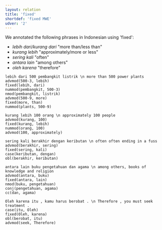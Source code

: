 ```yaml
---
layout: relation
title: 'fixed'
shortdef: 'fixed MWE'
udver: '2'
---
```


We annotated the following phrases in Indonesian using 'fixed':

* _lebih dari/kurang dari_ "more than/less than" 
* _kurang lebih_ "approximately/more or less"
* _sering kali_ "often"
* _antara lain_ "among others"
* _oleh karena_ "therefore"


~~~ sdparse
lebih dari 500 pembangkit listrik \n more than 500 power plants
advmod(500-3, lebih)
fixed(lebih, dari)
nummod(pembangkit, 500-3)
nmod(pembangkit, listrik)
advmod(500-9, more)
fixed(more, than)
nummod(plants, 500-9)

~~~

~~~ sdparse
kurang lebih 100 orang \n approximately 100 people
advmod(kurang, 100)
fixed(kurang, lebih)
nummod(orang, 100)
advmod(100, approximately)
~~~

~~~ sdparse
sering kali berakhir dengan keributan \n often often ending in a fuss
advmod(berakhir, sering)
fixed(sering, kali)
case(keributan, dengan)
obl(berakhir, keributan)
~~~

~~~ sdparse
antara lain buku pengetahuan dan agama \n among others, books of knowledge and religion
advmod(antara, buku)
fixed(antara, lain)
nmod(buku, pengetahuan)
conj(pengetahuan, agama)
cc(dan, agama)
~~~

~~~ sdparse
Oleh karena itu , kamu harus berobat . \n Therefore , you must seek treatment .
case(itu, Oleh)
fixed(Oleh, karena)
obl(berobat, itu)
advmod(seek, Therefore)
~~~
